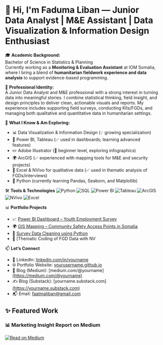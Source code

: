 # 👋 Hi, I'm Faduma Liban — Junior Data Analyst | M&E Assistant | Data Visualization & Information Design Enthusiast

🎓 **Academic Background:**  
Bachelor of Science in Statistics & Planning  
Currently working as a **Monitoring & Evaluation Assistant** at IOM Somalia, where I bring a blend of **humanitarian fieldwork experience and data analysis** to support evidence-based programming.

📍 **Professional Identity:**  
A Junior Data Analyst and M&E professional with a strong interest in turning data into meaningful stories. I combine statistical thinking, field insight, and design principles to deliver clean, actionable visuals and reports. My experience includes supporting field surveys, conducting KIIs/FGDs, and managing both qualitative and quantitative data in humanitarian settings.

🎯 **What I Know & Am Exploring:**
- 📊 Data Visualization & Information Design (💡 growing specialization)
- 📐 Power BI, Tableau (✅ used in dashboards; learning advanced features)
- ✏️ Adobe Illustrator (🎨 beginner level, exploring infographics)
- 🌍 ArcGIS  (✅ experienced with mapping tools for M&E and security projects)
- 🧠 Excel & NVivo for qualitative data (✅ used in thematic analysis of FGDs/interviews)
- 🐍 Python (currently learning Pandas, Seaborn, and Matplotlib)

🛠️ **Tools & Technologies**
![Python](https://img.shields.io/badge/-Python-3776AB?style=flat-square&logo=python&logoColor=white)
![SQL](https://img.shields.io/badge/-SQL-4479A1?style=flat-square&logo=postgresql&logoColor=white)
![Power BI](https://img.shields.io/badge/-PowerBI-F2C811?style=flat-square&logo=powerbi&logoColor=black)
![Tableau](https://img.shields.io/badge/-Tableau-E97627?style=flat-square&logo=tableau&logoColor=white)
![ArcGIS](https://img.shields.io/badge/-ArcGIS-5EAAE1?style=flat-square&logo=esri&logoColor=white)
![NVivo](https://img.shields.io/badge/-NVivo-0078D7?style=flat-square)
![Excel](https://img.shields.io/badge/-Excel-217346?style=flat-square&logo=microsoft-excel&logoColor=white)

📊 **Portfolio Projects**
- 📈 [Power BI Dashboard – Youth Employment Survey](https://github.com/yourusername/employment-dashboard)
- 🌍 [GIS Mapping – Community Safety Access Points in Somalia](https://github.com/yourusername/safety-mapping)
- 🧹 [Survey Data Cleaning using Python](https://github.com/yourusername/survey-cleaning)
- 💬 [Thematic Coding of FGD Data with NV

📫 **Let’s Connect**
- 🔗 LinkedIn: [linkedin.com/in/yourname](https://www.linkedin.com/in/fatima-ahmed-2b1630177/)
- 🌐 Portfolio Website: [yourusername.github.io](https://yourusername.github.io)
- 📝 Blog (Medium): [medium.com/@yourname][(https://medium.com/@yourname)](https://medium.com/@fardahab1999)
- ✍️ Blog (Substack): [yourname.substack.com][(https://yourname.substack.com)](https://substack.com/@faatmaliban)
- 📬 Email: faatmaliban@gmail.com

## ✨ Featured Work

### 📊 Marketing Insight Report on Medium  
[![Read on Medium](https://img.shields.io/badge/Read%20on%20Medium-Marketing%20Insight%20Report-green?style=for-the-badge&logo=medium)](https://medium.com/@fardahab1999/marketing-insight-report-532956649e22)  



